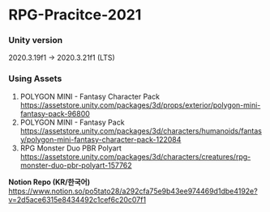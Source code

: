 # RPG-Pracitce-2021

### Unity version  
2020.3.19f1 → 2020.3.21f1 (LTS)

### Using Assets  
1. POLYGON MINI - Fantasy Character Pack  
https://assetstore.unity.com/packages/3d/props/exterior/polygon-mini-fantasy-pack-96800
2. POLYGON MINI - Fantasy Pack  
https://assetstore.unity.com/packages/3d/characters/humanoids/fantasy/polygon-mini-fantasy-character-pack-122084
3. RPG Monster Duo PBR Polyart  
https://assetstore.unity.com/packages/3d/characters/creatures/rpg-monster-duo-pbr-polyart-157762

**Notion Repo (KR/한국어)**  
https://www.notion.so/po5tato28/a292cfa75e9b43ee974469d1dbe4192e?v=2d5ace6315e8434492c1cef6c20c07f1
